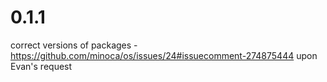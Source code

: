 # 0.1.1

correct versions of packages - https://github.com/minoca/os/issues/24#issuecomment-274875444
upon Evan's request
